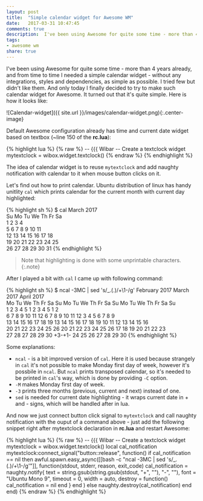 ```yaml
---
layout: post
title:  "Simple calendar widget for Awesome WM"
date:   2017-03-31 10:47:45
comments: true
description:  I've been using Awesome for quite some time - more than 4 years already, and from time to time I needed a simple calendar widget - without any integrations, styles and dependencies, as simple as possible. I tried few but didn't like them. And only today I finally decided to try to make such calendar widget for Awesome. It turned out that it's quite simple.
tags: 
- awesome wm
share: true
---
```


I've been using Awesome for quite some time - more than 4 years already, and from time to time I needed a simple calendar widget - without any integrations, styles and dependencies, as simple as possible. I tried few but didn't like them. And only today I finally decided to try to make such calendar widget for Awesome. It turned out that it's quite simple. Here is how it looks like:

![Calendar-widget]({{ site.url }}/images/calendar-widget.png){:.center-image}

Default Awesome configuration already has time and current date widget based on textbox (~line 150 of the **rc.lua**):

{% highlight lua %}
{% raw %}
-- {{{ Wibar
-- Create a textclock widget
mytextclock = wibox.widget.textclock()
{% endraw %}
{% endhighlight %}

The idea of calendar widget is to reuse `mytextclock` and add naughty notification with calendar to it when mouse button clicks on it. 

Let's find out how to print calendar. Ubuntu distribution of linux has handy unitlity  `cal` which prints calendar for the current month with current day highlighted:

{% highlight sh %}
$ cal
     March 2017       
Su Mo Tu We Th Fr Sa  
          1  2  3  4  
 5  6  7  8  9 10 11  
12 13 14 15 16 17 18  
19 20 21 22 23 24 25  
26 27 28 29 30 31 
{% endhighlight %}


>Note that highlighting is done with some unprintable characters.
{:.note}

After I played a bit with `cal` I came up with following command:

{% highlight sh %}
$ ncal -3MC | sed 's/_.\(.\)/+\1-/g'
   February 2017           March 2017            April 2017       
Mo Tu We Th Fr Sa Su  Mo Tu We Th Fr Sa Su  Mo Tu We Th Fr Sa Su  
       1  2  3  4  5         1  2  3  4  5                  1  2  
 6  7  8  9 10 11 12   6  7  8  9 10 11 12   3  4  5  6  7  8  9  
13 14 15 16 17 18 19  13 14 15 16 17 18 19  10 11 12 13 14 15 16  
20 21 22 23 24 25 26  20 21 22 23 24 25 26  17 18 19 20 21 22 23  
27 28                 27 28 29 30 +3-+1-        24 25 26 27 28 29 30 
{% endhighlight %}

Some explanations:

 - `ncal` - is a bit improved version of `cal`. Here it is used because strangely in `cal` it's not possible to make Monday first day of week, however it's possbile in `ncal`.  But `ncal` prints transposed calendar, so it's needed to be printed in `cal`'s way, which is done by providing `-C` option.
 - `-M` makes Monday first day of week. 
 - `-3` prints three months (previous, current and next) instead of one.
 - `sed` is needed for current date highlighting - it wraps current date in + and - signs, which will be handled after in lua.

And now we just connect button click signal to `mytextclock` and call naughty notification with the ouput of a command above - just add the following snippet right after mytextclock declaration in **rc.lua** and restart Awesome:

{% highlight lua %}
{% raw %}
-- {{{ Wibar
-- Create a textclock widget
mytextclock = wibox.widget.textclock()
local cal_notification
mytextclock:connect_signal("button::release",
    function()
        if cal_notification == nil then
            awful.spawn.easy_async([[bash -c "ncal -3MC | sed 's/_.\(.\)/+\1-/g'"]],
                function(stdout, stderr, reason, exit_code)
                    cal_notification = naughty.notify{
                        text = string.gsub(string.gsub(stdout, 
                                                       "+", "<span foreground='red'>"), 
                                                       "-", "</span>"),
                        font = "Ubuntu Mono 9",
                        timeout = 0,
                        width = auto,
                        destroy = function() cal_notification = nil end
                    }
                end
            )
        else
            naughty.destroy(cal_notification)
        end
    end)
{% endraw %}
{% endhighlight %}
